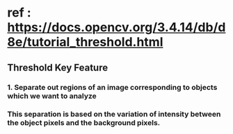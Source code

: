 # ref : https://docs.opencv.org/3.4.14/db/d8e/tutorial_threshold.html  

## Threshold Key Feature  
### 1. Separate out regions of an image corresponding to objects which we want to analyze  
### This separation is based on the variation of intensity between the object pixels and the background pixels.